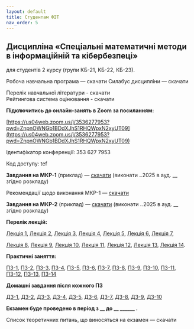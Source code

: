 ```yaml
---
layout: default
title: Студентам ФІТ
nav_order: 5
---
```


## Дисципліна «Спеціальні математичні методи в інформаційній та кібербезпеці»

для студентів 2 курсу (групи КБ-21, КБ-22, КБ-23).

Робоча навчальна програма — скачати              Силабус дисципліни — скачати

Перелік навчальної літератури - скачати  
Рейтингова система оцінювання - скачати

**Підключитись до онлайн-занять в Zoom за посиланням:**

[https://us04web.zoom.us/j/3536277953?pwd=ZnpnOWNGb1BDdXJhS1RHQWpxN2xyUT09](https://us04web.zoom.us/j/3536277953?pwd=ZnpnOWNGb1BDdXJhS1RHQWpxN2xyUT09)

Ідентифікатор конференції: 353 627 7953

Код доступу: tef

**Завдання на МКР-1** (приклад) — [скачати](https://www.dropbox.com/scl/fi/9g1p0nczlpxu9gqtbb155/_-1_-_.pdf?rlkey=tuitjy5ons0xv03xyjriq40ao&dl=0)   (виконати __.__.2025 в ауд. __ згідно розкладу)

Рекомендації щодо виконання МКР-1 — [скачати](https://www.dropbox.com/scl/fi/c7mehy6okdt55s6pnrlxb/_-1_.pdf?rlkey=kzek3t7p8mqb9jmwg32mf728z&dl=0)

**Завдання на МКР-2** (приклад) — [скачати](https://www.dropbox.com/scl/fi/1dvu3xantjd3li4i7kbiz/_-2_-_.pdf?rlkey=k8a02f29rlffy4z8q76tuq7yb&dl=0)   (виконати __.__.2025 в ауд. __ згідно розкладу)

**Перелік лекцій:**

[Лекція 1](https://www.dropbox.com/scl/fi/jr23uu0fuzh6e2nnj2q9s/_-1.pdf?rlkey=1he51srnkedpuwupn0m3w8pnm&dl=0), [Лекція 2](https://www.dropbox.com/scl/fi/tc5o9k35fokny51msn4g4/_-2.pdf?rlkey=e859gilcgy6qbudigt4pmomyo&dl=0), [Лекція 3](https://www.dropbox.com/scl/fi/w1olxakvuvz6dlrmmo6mp/_-3.pdf?rlkey=3454liex3uar2j37r1oy8651d&dl=0), [Лекція 4](https://www.dropbox.com/scl/fi/7hoh5rk43wk0reapcm5sb/_-4.pdf?rlkey=33b7w6cqf9yl2hvmw2mctvnha&dl=0), [Лекція 5](https://www.dropbox.com/scl/fi/h3xlix2psdzwo5kfwgh2w/_-5.pdf?rlkey=1vguy49pnt921he3scjz8q9z0&dl=0), [Лекція 6](https://www.dropbox.com/scl/fi/eqtx8odevtmbdmcc79kff/_-6.pdf?rlkey=0ts8vky1hdfpq84gzele75ln6&dl=0), [Лекція 7](https://www.dropbox.com/scl/fi/cvo6sm5bszrmr9ogjs8k9/_-7.pdf?rlkey=v0blvhgh4lsflms0ycg1ocl3l&dl=0),

[Лекція 8](https://www.dropbox.com/scl/fi/k0y9g5g02hjwgtl860dpt/_-8.pdf?rlkey=qjyg3px3rnexg3m79grsbrlgn&dl=0), [Лекція 9](https://www.dropbox.com/scl/fi/bry6tyc8593mfehi73tg6/_-9.pdf?rlkey=1yj70vg35t1k80ms980ynd5iq&dl=0), [Лекція 10](https://www.dropbox.com/scl/fi/kgzieyg23gkle4r8k1a92/_-10.pdf?rlkey=gcjon464muzmgql8zdvw4t3u6&dl=0), [Лекція 11](https://www.dropbox.com/scl/fi/l93zy6q58mzgd48d2bwyw/_-11.pdf?rlkey=rnan6mphsfb07x61jdtos9w1j&dl=0), [Лекція 12](https://www.dropbox.com/scl/fi/xnjl4cjo5mdqbe6x3as3n/_-12.pdf?rlkey=6tke1183bxgh1ipf2sogrwpxv&dl=0), [Лекція 13](https://www.dropbox.com/scl/fi/vsr1u7n3w0zu2p0ds6w6a/_-13.pdf?rlkey=cwj8ftdne30lngnt6311fon4i&dl=0), [Лекція 14](https://www.dropbox.com/scl/fi/5npc8750ybh4z82wqctyf/_-14.pdf?rlkey=qsrfdaq06en19ey2ozk43e27w&dl=0). [  
](https://www.dropbox.com/s/9wx7p7zfy5z79jb/%D0%90%D0%A1%D0%94-1_%D0%9B%D0%B5%D0%BA%D1%86%D1%96%D1%8F-2.pdf?dl=0)

**Практичні заняття:**

[ПЗ-1](https://www.dropbox.com/scl/fi/tf9zzx8nsauwvjhhbypx5/_-1.pdf?rlkey=zleii1c86djtcwe0cb38t44o5&dl=0), [ПЗ-2](https://www.dropbox.com/scl/fi/hm6xzhw005s7p33utq1fj/_-2_.pdf?rlkey=ad2rufg2nk93ptfk95qz57v1y&dl=0), [ПЗ-3](https://www.dropbox.com/scl/fi/iyw2dm7h7qj7avil668qa/_-3.pdf?rlkey=54zq31ahhgn1lru4uy14gij69&dl=0), [ПЗ-4](https://www.dropbox.com/scl/fi/hk5h7jyxikq8zxc9zuyr2/_-4.pdf?rlkey=i9bjh31frflz7sfnz5nxkn5g4&dl=0), [ПЗ-5](https://www.dropbox.com/scl/fi/wa9erycvcxa5seh8zx2jo/_-5.pdf?rlkey=x7s0cbyx5lycvcdblz7ojc3zh&dl=0), [ПЗ-6](https://www.dropbox.com/scl/fi/lnc4blald9ne6q4wzjr6o/_-6.pdf?rlkey=wsi8iihhiofre1yr592l9tnnr&dl=0), [ПЗ-7](https://www.dropbox.com/scl/fi/8267gmo2n62dn0kwkj4sj/_-7.pdf?rlkey=95nna82dnh671mrc9lui8jxv3&dl=0), [ПЗ-8](https://www.dropbox.com/scl/fi/ssb0k0b0mrl3lb698136l/_-8.pdf?rlkey=afxlrmy0j6l2xe76hds8xy5l1&dl=0), [ПЗ-9](https://www.dropbox.com/scl/fi/i82xxjyk8zumwywvb90zo/_-9.pdf?rlkey=y8iwuezk6gzlegiqohn64sujc&dl=0), [ПЗ-10](https://www.dropbox.com/scl/fi/yeg9qzd9n6ciso4d4bz7w/_-10.pdf?rlkey=npxq5yjbniwom06xu2w7h328q&dl=0), [ПЗ-11](https://www.dropbox.com/scl/fi/svf28epnosywaq5jjxsjc/_-11.pdf?rlkey=pr1peht7dqy0syv91lfv75dma&dl=0), [ПЗ-12](https://www.dropbox.com/scl/fi/wfpbsgn2tmqli23dbte82/_-12.pdf?rlkey=hzeh836v1fmen52tqslfcvsld&dl=0), [ПЗ-13](https://www.dropbox.com/scl/fi/7x1pa4czztbrs8hrpu0vb/_-13.pdf?rlkey=jijrt9wrzfdrkpvhnwr1yejg6&dl=0), [ПЗ-14](https://www.dropbox.com/scl/fi/qusb5zh21y8njdff57fzj/_-14.pdf?rlkey=6t1wrbe26rkk3lclg3murmcb0&dl=0)

**Домашні завдання після кожного ПЗ**

[ДЗ-1](https://www.dropbox.com/scl/fi/xagi3s27afi9ipb3lvkbw/_-1.pdf?rlkey=o7do518z6cx59bf45z55rpi2f&dl=0), [ДЗ-2](https://www.dropbox.com/scl/fi/5n01tedx76w5dq0jwxqsc/_-2.pdf?rlkey=i9metbgq0rn4925vb8hsmrehn&dl=0), [ДЗ-3](https://www.dropbox.com/scl/fi/iy3hut92xpq1lwn5hl8yz/_-3.pdf?rlkey=2topcwe5iys90scopgzwdn0kg&dl=0), [ДЗ-4](https://www.dropbox.com/scl/fi/91vmoqzuvtofxyo7x1o5v/_-4.pdf?rlkey=zqaqt1fdj3pyy9j6k4txykdbo&dl=0), [ДЗ-5](https://www.dropbox.com/scl/fi/whhwvusa9m70wcwzqwieo/_-5.pdf?rlkey=x8m96jxh397gueqp9qiibrm7r&dl=0), [ДЗ-6](https://www.dropbox.com/scl/fi/ypeyochcui6hkmj05m80e/_-6.pdf?rlkey=03xkw4dmtow9ip66gaiw6ki0p&dl=0), [ДЗ-7](https://www.dropbox.com/scl/fi/mq5ofv27ecrbgvteyh98a/_-7.pdf?rlkey=sz8y5u7oz4zjedlqdl4z8aw4y&dl=0), [ДЗ-8](https://www.dropbox.com/scl/fi/obzuc6fgwfawo0791i7te/_-8.pdf?rlkey=9mhkr4wqehnjrc35v70scfofb&dl=0), [ДЗ-9](https://www.dropbox.com/scl/fi/ae0burse81of7i2s0wk1t/_-9.pdf?rlkey=ukocwkcm6ha0kfkozgr2drfri&dl=0), [ДЗ-10](https://www.dropbox.com/scl/fi/42bfo6jbh14ehx6q4pmlx/_-10.pdf?rlkey=9cyv6gcws00ujwq4aknml5rrj&dl=0)

**Екзамен буде проведено в період з \_\_ до \_\_  \_\_\_\_\_\_ .**

Список теоретичних питань, що виносяться на екзамен — скачати

